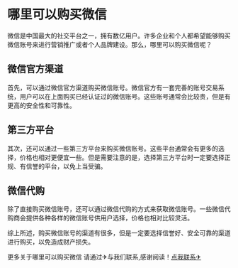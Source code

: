 # 哪里可以购买微信

微信是中国最大的社交平台之一，拥有数亿用户。许多企业和个人都希望能够购买微信账号来进行营销推广或者个人品牌建设。那么，哪里可以购买微信呢？

## 微信官方渠道

首先，可以通过微信官方渠道购买微信账号。微信官方有一套完善的账号交易系统，用户可以在上面购买已经认证过的微信账号。这些账号通常会比较贵，但是有更高的安全性和可靠性。

## 第三方平台

其次，还可以通过一些第三方平台来购买微信账号。这些平台通常会有更多的选择，价格也相对更便宜一些。但是需要注意的是，选择第三方平台时一定要选择正规、有信誉的平台，以免上当受骗。

## 微信代购

除了直接购买微信账号，还可以通过微信代购的方式来获取微信账号。一些微信代购商会提供各种各样的微信账号供用户选择，价格也相对比较灵活。

综上所述，购买微信账号的渠道有很多，但是一定要选择信誉好、安全可靠的渠道进行购买，以免造成财产损失。

更多关于哪里可以购买微信 请通过✈与我们联系,感谢阅读！[点我联系✈](https://www.G208.com)